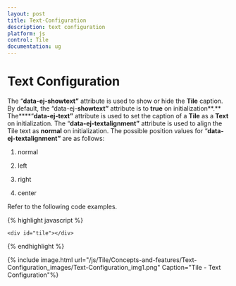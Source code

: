```yaml
---
layout: post
title: Text-Configuration
description: text configuration
platform: js
control: Tile
documentation: ug
---
```


# Text Configuration

The “**data-ej-showtext”** attribute is used to show or hide the **Tile** caption. By default, the “data-ej-**showtext”** attribute is to **true** on initialization**.** The****“**data-ej-text”** attribute is used to set the caption of a **Tile** as a **Text** on initialization. The “**data-ej-textalignment”** attribute is used to align the Tile text as **normal** on initialization. The possible position values for “**data-ej-textalignment”** are as follows: 

1. normal

2. left

3. right

4. center



Refer to the following code examples.

{% highlight javascript %}


    <div id="tile"></div>
<script>
    $("#tile").ejTile({ tileSize: "medium", imagePosition: "center", textAlignment: "center", imageUrl: "http://js.syncfusion.com/UG/web/Content/tile/camera.png", text: "Camera" })
</script>



{% endhighlight %}



{% include image.html url="/js/Tile/Concepts-and-features/Text-Configuration_images/Text-Configuration_img1.png" Caption="Tile - Text Configuration"%}

